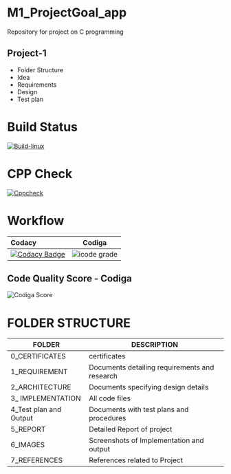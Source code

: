 # M1_ProjectGoal_app
Repository for project on C programming


## Project-1
* Folder Structure
* Idea
* Requirements
* Design
* Test plan

# Build Status
[![Build-linux](https://github.com/AnuragTiwari2000/M1_BillingSystem_app/actions/workflows/build-linux.yml/badge.svg)](https://github.com/AnuragTiwari2000/M1_BillingSystem_app/actions/workflows/build-linux.yml)

# CPP Check
[![Cppcheck](https://github.com/AnuragTiwari2000/M1_BillingSystem_app/actions/workflows/staticanalysis.yml/badge.svg)](https://github.com/AnuragTiwari2000/M1_BillingSystem_app/actions/workflows/staticanalysis.yml)

# Workflow

|Codacy | Codiga |
|:------|--------|
|[![Codacy Badge](https://app.codacy.com/project/badge/Grade/a5301355ff5f4f008b55fe58911f0f47)](https://www.codacy.com/gh/AnuragTiwari2000/M1_BillingSystem_app/dashboard?utm_source=github.com&amp;utm_medium=referral&amp;utm_content=AnuragTiwari2000/M1_BillingSystem_app&amp;utm_campaign=Badge_Grade) |  ![icode grade](https://api.codiga.io/project/31196/status/svg) |

## Code Quality Score - Codiga
![Codiga Score](https://api.codiga.io/project/31196/score/svg)

# FOLDER STRUCTURE

|      FOLDER      |       DESCRIPTION      |
|------------------|------------------------|
| 0_CERTIFICATES   | certificates           |
| 1_REQUIREMENT    |  Documents detailing requirements and research |
| 2_ARCHITECTURE   |  Documents specifying design details           |
| 3_ IMPLEMENTATION| All code files         |
| 4_Test plan and Output | Documents with test plans and procedures |
| 5_REPORT         |  Detailed Report of project |
| 6_IMAGES         | Screenshots of Implementation and output       |
| 7_REFERENCES     | References related to Project                  |

